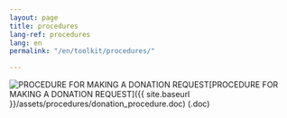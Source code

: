 ```yaml
---
layout: page
title: procedures
lang-ref: procedures
lang: en
permalink: "/en/toolkit/procedures/"

---
```

<img class="doc" src="{{ site.baseurl }}/assets/img/archive.svg" alt="PROCEDURE FOR MAKING A DONATION REQUEST" />[PROCEDURE FOR MAKING A DONATION REQUEST]({{ site.baseurl }}/assets/procedures/donation_procedure.doc) (.doc)